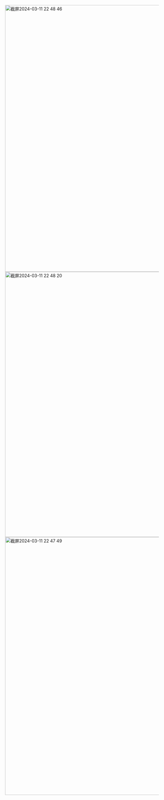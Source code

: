 <img width="875" alt="截屏2024-03-11 22 48 46" src="https://github.com/xkong-study/gucheng_algorithm/assets/100473178/85d7b1c8-aacf-4b2c-8437-8cc3b833105d">

<img width="870" alt="截屏2024-03-11 22 48 20" src="https://github.com/xkong-study/gucheng_algorithm/assets/100473178/a74ba644-de59-433c-8efa-2ee1339445df">

<img width="846" alt="截屏2024-03-11 22 47 49" src="https://github.com/xkong-study/gucheng_algorithm/assets/100473178/836a7952-f6ee-4a5c-823f-f53f37bc58e3">
